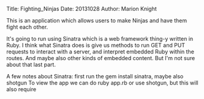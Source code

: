
Title: Fighting_Ninjas
Date: 20131028
Author: Marion Knight

This is an application which allows users to make Ninjas and
have them fight each other.

It's going to run using Sinatra which is a web framework thing-y written in Ruby. I think what Sinatra does is give us methods to run GET and PUT requests to interact with a server, and interpret embedded Ruby within the routes. And maybe also other kinds of embedded content. But I'm not sure about that last part.


A few notes about Sinatra:
first run the gem install sinatra, maybe also shotgun
To view the app we can do ruby app.rb or use shotgun, but
this will also require